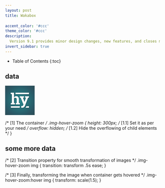 ```yaml
---
layout: post
title: Wakabox

accent_color: '#ccc'
theme_color: '#ccc'
description: 
  Version 9.1 provides minor design changes, new features, and closes multiple issues.
invert_sidebar: true
---
```


- Table of Contents
{:toc}

## data 

<div class="img-hover-zoom">
  <img src="\assets\icons\icon-96x96.png" alt="This zooms-in really well and smooth">
</div>

/* [1] The container */
.img-hover-zoom {
  height: 300px; /* [1.1] Set it as per your need */
  overflow: hidden; /* [1.2] Hide the overflowing of child elements */
}
## some more data
/* [2] Transition property for smooth transformation of images */
.img-hover-zoom img {
  transition: transform .5s ease;
}

/* [3] Finally, transforming the image when container gets hovered */
.img-hover-zoom:hover img {
  transform: scale(1.5);
}

<style>
@import 'https://maxcdn.bootstrapcdn.com/font-awesome/4.7.0/css/font-awesome.min.css';
</style>
